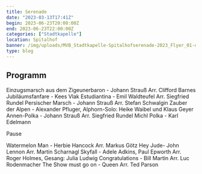 ```yaml
---
title: Serenade
date: "2023-03-13T17:41Z"
begin: 2023-06-23T20:00:00Z
end: 2023-06-23T22:00:00Z
categories: ["Stadtkapelle"]
location: Spitalhof
banner: /img/uploads/MVB_Stadtkapelle-Spitalhofserenade-2023_Flyer_01-digital.jpg
type: blog
---
```

## Programm

Einzugsmarsch aus dem Zigeunerbaron - Johann Strau&szlig; Arr. Clifford Barnes
Jubil&auml;umsfanfare - Kees Vlak 
Estudiantina - Emil Waldteufel Arr. Siegfried Rundel
Persischer Marsch - Johann Strau&szlig; Arr. Stefan Schwalgin
Zauber der Alpen - Alexander Pfluger, Alphorn-Solo: Heike Waibel und Klaus Geyer 
Annen-Polka - Johann Strau&szlig; Arr. Siegfried Rundel
Michl Polka - Karl Edelmann

Pause

Watermelon Man - Herbie Hancock Arr. Markus G&ouml;tz
Hey Jude- John Lennon Arr. Martin Scharnagl
Skyfall - Adele Adkins, Paul Epworth Arr. Roger Holmes, Gesang: Julia Ludwig
Congratulations - Bill Martin Arr. Luc Rodenmacher
The Show must go on - Queen Arr. Ted Parson
